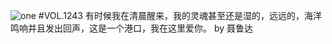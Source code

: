 ![one](http://image.wufazhuce.com/FoYTVcNTTAMsQUZJw5Csa5u8m3xc)
#VOL.1243
有时候我在清晨醒来，我的灵魂甚至还是湿的，远远的，海洋鸣响并且发出回声，这是一个港口，我在这里爱你。 by 聂鲁达